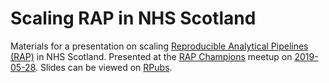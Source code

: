 # Scaling RAP in NHS Scotland

Materials for a presentation on scaling [Reproducible Analytical Pipelines (RAP)](https://www.isdscotland.org/About-ISD/Methodologies/_docs/Reproducible_Analytical_Pipelines_paper_v1.4.pdf) in NHS Scotland. Presented at the [RAP Champions](https://gss.civilservice.gov.uk/about-us/champion-networks/reproducible-analytical-pipeline-rap-champions/) meetup on [2019-05-28](https://gss.civilservice.gov.uk/about-us/champion-networks/reproducible-analytical-pipeline-rap-champions/#network-meetups). Slides can be viewed on [RPubs](http://rpubs.com/jackhannah95/rap-champions).
